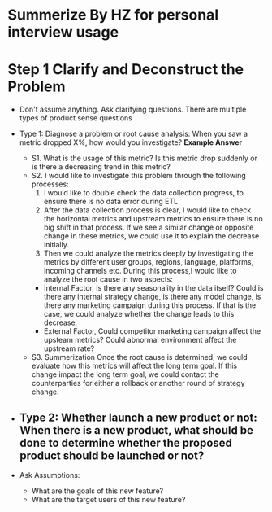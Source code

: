 # Summerize By HZ for personal interview usage
# Step 1 Clarify and Deconstruct the Problem
- Don't assume anything. Ask clarifying questions. 
There are multiple types of product sense questions
- Type 1: Diagnose a problem or root cause analysis: When you saw a metric dropped X%, how would you investigate?
     **Example Answer**
    - S1. What is the usage of this metric? Is this metric drop suddenly or is there a decreasing trend in this metric?
    - S2. I would like to investigate this problem through the following processes:
        1. I would like to double check the data collection progress, to ensure there is no data error during ETL
        2. After the data collection process is clear, I would like to check the horizontal metrics and upstream metrics to ensure there is no big shift in that process. If we see a similar change or opposite change in these metrics, we could use it to explain the decrease initially.
        3. Then we could analyze the metrics deeply by investigating the metrics by different user groups, regions, language, platforms, incoming channels etc.
        During this process,I would like to analyze the root cause in two aspects:
        - Internal Factor, Is there any seasonality in the data itself? Could is there any internal strategy change, is there any model change, is there any marketing campaign during this process. If that is the case, we could analyze whether the change leads to this decrease.
        - External Factor, Could competitor marketing campaign affect the upsteam metrics? Could abnormal environment affect the upstream rate? 
    - S3. Summerization
        Once the root cause is determined, we could evaluate how this metrics will affect the long term goal. If this change impact the long term goal, we could contact the counterparties for either a rollback or another round of strategy change.

- Type 2: Whether launch a new product or not: When there is a new product, what should be done to determine whether the proposed product should be launched or not?
    -

- Ask Assumptions:
    - What are the goals of this new feature?
    - What are the target users of this new feature?